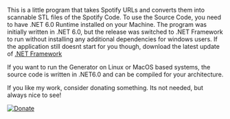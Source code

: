 This is a little program that takes Spotify URLs and converts them into scannable STL files of the Spotify Code.
To use the Source Code, you need to have .NET 6.0 Runtime installed on your Machine. The program was initially written in .NET 6.0, but the release was switched to .NET Framework to run without installing any additional dependencies for windows users.
If the application still doesnt start for you though, download the latest update of [.NET Framework](https://dotnet.microsoft.com/en-us/download/dotnet-framework)

If you want to run the Generator on Linux or MacOS based systems, the source code is written in .NET6.0 and can be compiled for your architecture.

If you like my work, consider donating something. Its not needed, but always nice to see!

[![Donate](https://img.shields.io/badge/Donate-PayPal-green.svg)](https://www.paypal.com/donate/?hosted_button_id=B4NKB8N8ZMUGC)
